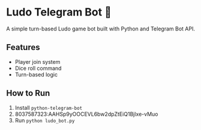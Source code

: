 # Ludo Telegram Bot 🎲
A simple turn-based Ludo game bot built with Python and Telegram Bot API.

## Features
- Player join system
- Dice roll command
- Turn-based logic

## How to Run
1. Install `python-telegram-bot`
2. 8037587323:AAHSp9yOOCEVL6bw2dpZtEiQ1Bjlxe-vMuo
3. Run `python ludo_bot.py`
